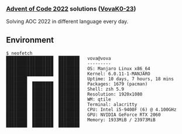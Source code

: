 ### [Advent of Code 2022](https://adventofcode.com/2022/) solutions ([VovaK0-23](https://github.com/VovaK0-23/))

Solving AOC 2022 in different language every day.
    
## Environment

```console
$ neofetch 
██████████████████  ████████   vova@vova
██████████████████  ████████   ---------
██████████████████  ████████   OS: Manjaro Linux x86_64
██████████████████  ████████   Kernel: 6.0.11-1-MANJARO
████████            ████████   Uptime: 10 days, 7 hours, 18 mins
████████  ████████  ████████   Packages: 1679 (pacman)
████████  ████████  ████████   Shell: zsh 5.9
████████  ████████  ████████   Resolution: 1920x1080
████████  ████████  ████████   WM: qtile
████████  ████████  ████████   Terminal: alacritty
████████  ████████  ████████   CPU: Intel i5-9400F (6) @ 4.100GHz
████████  ████████  ████████   GPU: NVIDIA GeForce RTX 2060
████████  ████████  ████████   Memory: 1933MiB / 23973MiB
████████  ████████  ████████   
```
